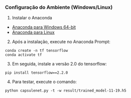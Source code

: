 ### Configuração do Ambiente (Windows/Linux)

1. Instalar o Anaconda

- [Anaconda para Windows 64-bit](https://repo.anaconda.com/archive/Anaconda3-2020.07-Windows-x86_64.exe)
- [Anaconda para Linux](https://repo.anaconda.com/archive/Anaconda3-2020.07-Linux-x86_64.sh)

2. Após a instalação, execute no Anaconda Prompt:

```
conda create -n tf tensorflow
conda activate tf
```

3. Em seguida, instale a versão 2.0 do tensorflow:

```
pip install tensorflow==2.2.0
```

4. Para testar, execute o comando:

```
python capsulenet.py -t -w result/trained_model-11-19.h5
```